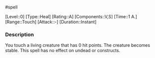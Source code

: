 #spell

[Level::0]
[Type::Heal]
[Rating::A]
[Components::V,S]
[Time::1 A.]
[Range::Touch]
[Attack::\-]
[Duration::Instant]
### Description

You touch a living creature that has 0 hit points. The creature becomes stable. This spell has no effect on undead or constructs.
